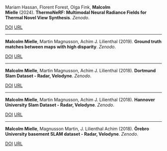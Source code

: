 Mariam Hassan, Florent Forest, Olga Fink, **Malcolm Mielle** (2024). **ThermoNeRF: Multimodal Neural Radiance Fields for Thermal Novel View Synthesis**. _Zenodo_.

[DOI](https://doi.org/10.5281/ZENODO.10835108) [URL](https://zenodo.org/doi/10.5281/zenodo.10835108)
______

**Malcolm Mielle**, Martin Magnusson, Achim J. Lilienthal (2019). **Ground truth matches between maps with high disparity**. _Zenodo_.

[DOI](https://doi.org/10.5281/ZENODO.2574036) [URL](https://zenodo.org/record/2574036)
______

**Malcolm Mielle**, Martin Magnusson, Achim J. Lilienthal (2018). **Dortmund Slam Dataset - Radar, Velodyne**. _Zenodo_.

[DOI](https://doi.org/10.5281/ZENODO.1489911) [URL](https://zenodo.org/record/1489911)
______

**Malcolm Mielle**, Martin Magnusson, Achim J. Lilienthal (2018). **Hannover University Slam Dataset - Radar, Velodyne**. _Zenodo_.
 
[DOI](https://doi.org/10.5281/ZENODO.1489924) [URL](https://zenodo.org/record/1489924)

______

**Malcolm Mielle**, Magnusson Martin, J. Lilienthal Achim (2018). **Örebro University basement SLAM dataset - Radar, Velodyne**. _Zenodo_.

[DOI](https://doi.org/10.5281/ZENODO.1489896) [URL](https://zenodo.org/record/1489896)
